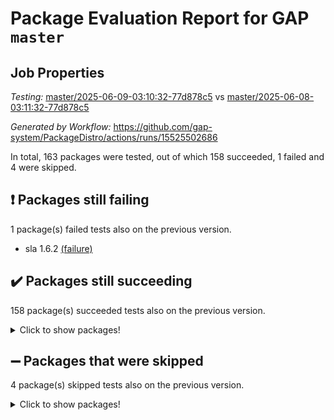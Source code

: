 # Package Evaluation Report for GAP `master`

## Job Properties

*Testing:* [master/2025-06-09-03:10:32-77d878c5](https://github.com/gap-system/PackageDistro/blob/data/reports/master/2025-06-09-03:10:32-77d878c5) vs [master/2025-06-08-03:11:32-77d878c5](https://github.com/gap-system/PackageDistro/blob/data/reports/master/2025-06-08-03:11:32-77d878c5)

*Generated by Workflow:* https://github.com/gap-system/PackageDistro/actions/runs/15525502686

In total, 163 packages were tested, out of which 158 succeeded, 1 failed and 4 were skipped.

## :exclamation: Packages still failing

1 package(s) failed tests also on the previous version.
- sla 1.6.2 [(failure)](https://github.com/gap-system/PackageDistro/actions/runs/15525502686/job/43704863848)

## :heavy_check_mark: Packages still succeeding

158 package(s) succeeded tests also on the previous version.
<details><summary>Click to show packages!</summary>

- 4ti2interface 2024.11-01 [(success)](https://github.com/gap-system/PackageDistro/actions/runs/15525502686/job/43704832195)
- ace 5.7.0 [(success)](https://github.com/gap-system/PackageDistro/actions/runs/15525502686/job/43704832446)
- aclib 1.3.2 [(success)](https://github.com/gap-system/PackageDistro/actions/runs/15525502686/job/43704832610)
- agt 0.3.1 [(success)](https://github.com/gap-system/PackageDistro/actions/runs/15525502686/job/43704832775)
- alco 1.1.1 [(success)](https://github.com/gap-system/PackageDistro/actions/runs/15525502686/job/43704832887)
- alnuth 3.2.1 [(success)](https://github.com/gap-system/PackageDistro/actions/runs/15525502686/job/43704832997)
- anupq 3.3.1 [(success)](https://github.com/gap-system/PackageDistro/actions/runs/15525502686/job/43704833228)
- atlasrep 2.1.9 [(success)](https://github.com/gap-system/PackageDistro/actions/runs/15525502686/job/43704833457)
- autodoc 2025.05.09 [(success)](https://github.com/gap-system/PackageDistro/actions/runs/15525502686/job/43704837517)
- automata 1.16 [(success)](https://github.com/gap-system/PackageDistro/actions/runs/15525502686/job/43704838027)
- automgrp 1.3.3 [(success)](https://github.com/gap-system/PackageDistro/actions/runs/15525502686/job/43704838360)
- autpgrp 1.11.1 [(success)](https://github.com/gap-system/PackageDistro/actions/runs/15525502686/job/43704839590)
- cap 2025.04-04 [(success)](https://github.com/gap-system/PackageDistro/actions/runs/15525502686/job/43704840244)
- caratinterface 2.3.7 [(success)](https://github.com/gap-system/PackageDistro/actions/runs/15525502686/job/43704841770)
- cddinterface 2024.09.02 [(success)](https://github.com/gap-system/PackageDistro/actions/runs/15525502686/job/43704841940)
- circle 1.6.6 [(success)](https://github.com/gap-system/PackageDistro/actions/runs/15525502686/job/43704842172)
- classicpres 1.22 [(success)](https://github.com/gap-system/PackageDistro/actions/runs/15525502686/job/43704842368)
- cohomolo 1.6.11 [(success)](https://github.com/gap-system/PackageDistro/actions/runs/15525502686/job/43704842537)
- congruence 1.2.7 [(success)](https://github.com/gap-system/PackageDistro/actions/runs/15525502686/job/43704842746)
- corefreesub 0.6 [(success)](https://github.com/gap-system/PackageDistro/actions/runs/15525502686/job/43704843035)
- corelg 1.57 [(success)](https://github.com/gap-system/PackageDistro/actions/runs/15525502686/job/43704843279)
- crime 1.6 [(success)](https://github.com/gap-system/PackageDistro/actions/runs/15525502686/job/43704843483)
- crisp 1.4.6 [(success)](https://github.com/gap-system/PackageDistro/actions/runs/15525502686/job/43704843756)
- crypting 0.10.5 [(success)](https://github.com/gap-system/PackageDistro/actions/runs/15525502686/job/43704844036)
- cryst 4.1.27 [(success)](https://github.com/gap-system/PackageDistro/actions/runs/15525502686/job/43704844249)
- crystcat 1.1.10 [(success)](https://github.com/gap-system/PackageDistro/actions/runs/15525502686/job/43704844446)
- ctbllib 1.3.11 [(success)](https://github.com/gap-system/PackageDistro/actions/runs/15525502686/job/43704844686)
- cubefree 1.20 [(success)](https://github.com/gap-system/PackageDistro/actions/runs/15525502686/job/43704844896)
- curlinterface 2.4.1 [(success)](https://github.com/gap-system/PackageDistro/actions/runs/15525502686/job/43704845064)
- cvec 2.8.3 [(success)](https://github.com/gap-system/PackageDistro/actions/runs/15525502686/job/43704845226)
- datastructures 0.3.1 [(success)](https://github.com/gap-system/PackageDistro/actions/runs/15525502686/job/43704845405)
- deepthought 1.0.8 [(success)](https://github.com/gap-system/PackageDistro/actions/runs/15525502686/job/43704845707)
- design 1.8.2 [(success)](https://github.com/gap-system/PackageDistro/actions/runs/15525502686/job/43704845928)
- difsets 2.3.1 [(success)](https://github.com/gap-system/PackageDistro/actions/runs/15525502686/job/43704846153)
- digraphs 1.10.0 [(success)](https://github.com/gap-system/PackageDistro/actions/runs/15525502686/job/43704846346)
- edim 1.3.8 [(success)](https://github.com/gap-system/PackageDistro/actions/runs/15525502686/job/43704846513)
- example 4.4.0 [(success)](https://github.com/gap-system/PackageDistro/actions/runs/15525502686/job/43704846674)
- examplesforhomalg 2023.10-01 [(success)](https://github.com/gap-system/PackageDistro/actions/runs/15525502686/job/43704846846)
- factint 1.6.3 [(success)](https://github.com/gap-system/PackageDistro/actions/runs/15525502686/job/43704846991)
- ferret 1.0.14 [(success)](https://github.com/gap-system/PackageDistro/actions/runs/15525502686/job/43704847193)
- fga 1.5.0 [(success)](https://github.com/gap-system/PackageDistro/actions/runs/15525502686/job/43704847381)
- fining 1.5.6 [(success)](https://github.com/gap-system/PackageDistro/actions/runs/15525502686/job/43704847539)
- float 1.0.7 [(success)](https://github.com/gap-system/PackageDistro/actions/runs/15525502686/job/43704847658)
- format 1.4.4 [(success)](https://github.com/gap-system/PackageDistro/actions/runs/15525502686/job/43704847797)
- forms 1.2.13 [(success)](https://github.com/gap-system/PackageDistro/actions/runs/15525502686/job/43704847986)
- fplsa 1.2.6 [(success)](https://github.com/gap-system/PackageDistro/actions/runs/15525502686/job/43704848127)
- fr 2.4.13 [(success)](https://github.com/gap-system/PackageDistro/actions/runs/15525502686/job/43704848250)
- francy 2.0.3 [(success)](https://github.com/gap-system/PackageDistro/actions/runs/15525502686/job/43704848488)
- fwtree 1.3 [(success)](https://github.com/gap-system/PackageDistro/actions/runs/15525502686/job/43704848836)
- gapdoc 1.6.7 [(success)](https://github.com/gap-system/PackageDistro/actions/runs/15525502686/job/43704849114)
- gauss 2024.11-01 [(success)](https://github.com/gap-system/PackageDistro/actions/runs/15525502686/job/43704849265)
- gaussforhomalg 2024.08-01 [(success)](https://github.com/gap-system/PackageDistro/actions/runs/15525502686/job/43704849388)
- gbnp 1.1.0 [(success)](https://github.com/gap-system/PackageDistro/actions/runs/15525502686/job/43704849524)
- generalizedmorphismsforcap 2025.02-01 [(success)](https://github.com/gap-system/PackageDistro/actions/runs/15525502686/job/43704849694)
- genss 1.6.9 [(success)](https://github.com/gap-system/PackageDistro/actions/runs/15525502686/job/43704849822)
- gradedmodules 2024.12-01 [(success)](https://github.com/gap-system/PackageDistro/actions/runs/15525502686/job/43704849984)
- gradedringforhomalg 2024.07-01 [(success)](https://github.com/gap-system/PackageDistro/actions/runs/15525502686/job/43704850130)
- grape 4.9.2 [(success)](https://github.com/gap-system/PackageDistro/actions/runs/15525502686/job/43704850249)
- groupoids 1.76 [(success)](https://github.com/gap-system/PackageDistro/actions/runs/15525502686/job/43704850338)
- grpconst 2.6.5 [(success)](https://github.com/gap-system/PackageDistro/actions/runs/15525502686/job/43704850607)
- guarana 0.96.3 [(success)](https://github.com/gap-system/PackageDistro/actions/runs/15525502686/job/43704850845)
- guava 3.20 [(success)](https://github.com/gap-system/PackageDistro/actions/runs/15525502686/job/43704851115)
- hap 1.66 [(success)](https://github.com/gap-system/PackageDistro/actions/runs/15525502686/job/43704851278)
- hapcryst 0.1.15 [(success)](https://github.com/gap-system/PackageDistro/actions/runs/15525502686/job/43704851416)
- hecke 1.5.4 [(success)](https://github.com/gap-system/PackageDistro/actions/runs/15525502686/job/43704851509)
- help 4.0 [(success)](https://github.com/gap-system/PackageDistro/actions/runs/15525502686/job/43704851660)
- homalg 2024.01-01 [(success)](https://github.com/gap-system/PackageDistro/actions/runs/15525502686/job/43704851795)
- homalgtocas 2023.11-01 [(success)](https://github.com/gap-system/PackageDistro/actions/runs/15525502686/job/43704851928)
- ibnp 0.15 [(success)](https://github.com/gap-system/PackageDistro/actions/runs/15525502686/job/43704852039)
- idrel 2.48 [(success)](https://github.com/gap-system/PackageDistro/actions/runs/15525502686/job/43704852157)
- images 1.3.3 [(success)](https://github.com/gap-system/PackageDistro/actions/runs/15525502686/job/43704852291)
- intpic 0.4.0 [(success)](https://github.com/gap-system/PackageDistro/actions/runs/15525502686/job/43704852444)
- io 4.9.1 [(success)](https://github.com/gap-system/PackageDistro/actions/runs/15525502686/job/43704852617)
- io_forhomalg 2023.02-04 [(success)](https://github.com/gap-system/PackageDistro/actions/runs/15525502686/job/43704852785)
- irredsol 1.4.4 [(success)](https://github.com/gap-system/PackageDistro/actions/runs/15525502686/job/43704852983)
- json 2.2.2 [(success)](https://github.com/gap-system/PackageDistro/actions/runs/15525502686/job/43704853121)
- jupyterkernel 1.5.1 [(success)](https://github.com/gap-system/PackageDistro/actions/runs/15525502686/job/43704853248)
- jupyterviz 1.5.6 [(success)](https://github.com/gap-system/PackageDistro/actions/runs/15525502686/job/43704853392)
- kan 1.37 [(success)](https://github.com/gap-system/PackageDistro/actions/runs/15525502686/job/43704853543)
- kbmag 1.5.11 [(success)](https://github.com/gap-system/PackageDistro/actions/runs/15525502686/job/43704853725)
- laguna 3.9.7 [(success)](https://github.com/gap-system/PackageDistro/actions/runs/15525502686/job/43704853914)
- liealgdb 2.2.1 [(success)](https://github.com/gap-system/PackageDistro/actions/runs/15525502686/job/43704854042)
- liepring 2.9.1 [(success)](https://github.com/gap-system/PackageDistro/actions/runs/15525502686/job/43704854224)
- liering 2.4.2 [(success)](https://github.com/gap-system/PackageDistro/actions/runs/15525502686/job/43704854397)
- linearalgebraforcap 2025.05-01 [(success)](https://github.com/gap-system/PackageDistro/actions/runs/15525502686/job/43704854534)
- lins 0.9 [(success)](https://github.com/gap-system/PackageDistro/actions/runs/15525502686/job/43704854696)
- localizeringforhomalg 2023.10-01 [(success)](https://github.com/gap-system/PackageDistro/actions/runs/15525502686/job/43704854868)
- loops 3.4.4 [(success)](https://github.com/gap-system/PackageDistro/actions/runs/15525502686/job/43704855030)
- lpres 1.1.1 [(success)](https://github.com/gap-system/PackageDistro/actions/runs/15525502686/job/43704855278)
- majoranaalgebras 1.5.2 [(success)](https://github.com/gap-system/PackageDistro/actions/runs/15525502686/job/43704855534)
- mapclass 1.4.6 [(success)](https://github.com/gap-system/PackageDistro/actions/runs/15525502686/job/43704855703)
- matgrp 0.71 [(success)](https://github.com/gap-system/PackageDistro/actions/runs/15525502686/job/43704855855)
- matricesforhomalg 2024.11-02 [(success)](https://github.com/gap-system/PackageDistro/actions/runs/15525502686/job/43704856090)
- modisom 3.0.0 [(success)](https://github.com/gap-system/PackageDistro/actions/runs/15525502686/job/43704856240)
- modulepresentationsforcap 2024.09-02 [(success)](https://github.com/gap-system/PackageDistro/actions/runs/15525502686/job/43704856384)
- modules 2024.12-01 [(success)](https://github.com/gap-system/PackageDistro/actions/runs/15525502686/job/43704856530)
- monoidalcategories 2025.03-02 [(success)](https://github.com/gap-system/PackageDistro/actions/runs/15525502686/job/43704856693)
- nconvex 2024.12-01 [(success)](https://github.com/gap-system/PackageDistro/actions/runs/15525502686/job/43704856894)
- nilmat 1.4.2 [(success)](https://github.com/gap-system/PackageDistro/actions/runs/15525502686/job/43704857092)
- nock 1.5 [(success)](https://github.com/gap-system/PackageDistro/actions/runs/15525502686/job/43704857306)
- normalizinterface 1.4.0 [(success)](https://github.com/gap-system/PackageDistro/actions/runs/15525502686/job/43704857562)
- nq 2.5.11 [(success)](https://github.com/gap-system/PackageDistro/actions/runs/15525502686/job/43704857750)
- numericalsgps 1.4.0 [(success)](https://github.com/gap-system/PackageDistro/actions/runs/15525502686/job/43704857956)
- openmath 11.5.3 [(success)](https://github.com/gap-system/PackageDistro/actions/runs/15525502686/job/43704858131)
- orb 5.0.0 [(success)](https://github.com/gap-system/PackageDistro/actions/runs/15525502686/job/43704858300)
- packagemanager 1.6.3 [(success)](https://github.com/gap-system/PackageDistro/actions/runs/15525502686/job/43704858443)
- patternclass 2.4.5 [(success)](https://github.com/gap-system/PackageDistro/actions/runs/15525502686/job/43704858613)
- permut 2.0.5 [(success)](https://github.com/gap-system/PackageDistro/actions/runs/15525502686/job/43704858847)
- polenta 1.3.11 [(success)](https://github.com/gap-system/PackageDistro/actions/runs/15525502686/job/43704859051)
- polymaking 0.8.7 [(success)](https://github.com/gap-system/PackageDistro/actions/runs/15525502686/job/43704859241)
- primgrp 3.4.4 [(success)](https://github.com/gap-system/PackageDistro/actions/runs/15525502686/job/43704859514)
- profiling 2.6.0 [(success)](https://github.com/gap-system/PackageDistro/actions/runs/15525502686/job/43704859682)
- qdistrnd 0.9.5 [(success)](https://github.com/gap-system/PackageDistro/actions/runs/15525502686/job/43704859871)
- qpa 1.35 [(success)](https://github.com/gap-system/PackageDistro/actions/runs/15525502686/job/43704860062)
- quagroup 1.8.4 [(success)](https://github.com/gap-system/PackageDistro/actions/runs/15525502686/job/43704860236)
- radiroot 2.9 [(success)](https://github.com/gap-system/PackageDistro/actions/runs/15525502686/job/43704860393)
- rcwa 4.7.1 [(success)](https://github.com/gap-system/PackageDistro/actions/runs/15525502686/job/43704860597)
- rds 1.8 [(success)](https://github.com/gap-system/PackageDistro/actions/runs/15525502686/job/43704860793)
- recog 1.4.4 [(success)](https://github.com/gap-system/PackageDistro/actions/runs/15525502686/job/43704861013)
- repndecomp 1.3.0 [(success)](https://github.com/gap-system/PackageDistro/actions/runs/15525502686/job/43704861221)
- repsn 3.1.2 [(success)](https://github.com/gap-system/PackageDistro/actions/runs/15525502686/job/43704861447)
- resclasses 4.7.3 [(success)](https://github.com/gap-system/PackageDistro/actions/runs/15525502686/job/43704861653)
- ringsforhomalg 2024.11-02 [(success)](https://github.com/gap-system/PackageDistro/actions/runs/15525502686/job/43704861846)
- sco 2023.08-01 [(success)](https://github.com/gap-system/PackageDistro/actions/runs/15525502686/job/43704862039)
- scscp 2.4.3 [(success)](https://github.com/gap-system/PackageDistro/actions/runs/15525502686/job/43704862303)
- semigroups 5.5.0 [(success)](https://github.com/gap-system/PackageDistro/actions/runs/15525502686/job/43704862569)
- sglppow 2.4 [(success)](https://github.com/gap-system/PackageDistro/actions/runs/15525502686/job/43704862782)
- sgpviz 0.999.6 [(success)](https://github.com/gap-system/PackageDistro/actions/runs/15525502686/job/43704862979)
- simpcomp 2.1.14 [(success)](https://github.com/gap-system/PackageDistro/actions/runs/15525502686/job/43704863201)
- singular 2024.06.03 [(success)](https://github.com/gap-system/PackageDistro/actions/runs/15525502686/job/43704863414)
- sl2reps 1.1 [(success)](https://github.com/gap-system/PackageDistro/actions/runs/15525502686/job/43704863593)
- smallantimagmas 0.4.1 [(success)](https://github.com/gap-system/PackageDistro/actions/runs/15525502686/job/43704864089)
- smallgrp 1.5.4 [(success)](https://github.com/gap-system/PackageDistro/actions/runs/15525502686/job/43704864306)
- smallsemi 0.7.2 [(success)](https://github.com/gap-system/PackageDistro/actions/runs/15525502686/job/43704864498)
- sonata 2.9.6 [(success)](https://github.com/gap-system/PackageDistro/actions/runs/15525502686/job/43704864655)
- sophus 1.27 [(success)](https://github.com/gap-system/PackageDistro/actions/runs/15525502686/job/43704864840)
- sotgrps 1.3 [(success)](https://github.com/gap-system/PackageDistro/actions/runs/15525502686/job/43704865030)
- spinsym 1.5.2 [(success)](https://github.com/gap-system/PackageDistro/actions/runs/15525502686/job/43704865218)
- standardff 1.0 [(success)](https://github.com/gap-system/PackageDistro/actions/runs/15525502686/job/43704865641)
- symbcompcc 1.3.2 [(success)](https://github.com/gap-system/PackageDistro/actions/runs/15525502686/job/43704866028)
- thelma 1.3 [(success)](https://github.com/gap-system/PackageDistro/actions/runs/15525502686/job/43704866214)
- tomlib 1.2.11 [(success)](https://github.com/gap-system/PackageDistro/actions/runs/15525502686/job/43704866383)
- toolsforhomalg 2025.05-01 [(success)](https://github.com/gap-system/PackageDistro/actions/runs/15525502686/job/43704866575)
- toric 1.9.6 [(success)](https://github.com/gap-system/PackageDistro/actions/runs/15525502686/job/43704866763)
- transgrp 3.6.5 [(success)](https://github.com/gap-system/PackageDistro/actions/runs/15525502686/job/43704866991)
- typeset 1.2.2 [(success)](https://github.com/gap-system/PackageDistro/actions/runs/15525502686/job/43704867178)
- ugaly 4.1.3 [(success)](https://github.com/gap-system/PackageDistro/actions/runs/15525502686/job/43704867338)
- unipot 1.6 [(success)](https://github.com/gap-system/PackageDistro/actions/runs/15525502686/job/43704867721)
- unitlib 4.2.0 [(success)](https://github.com/gap-system/PackageDistro/actions/runs/15525502686/job/43704868098)
- utils 0.89 [(success)](https://github.com/gap-system/PackageDistro/actions/runs/15525502686/job/43704868321)
- uuid 0.7 [(success)](https://github.com/gap-system/PackageDistro/actions/runs/15525502686/job/43704868478)
- walrus 0.9991 [(success)](https://github.com/gap-system/PackageDistro/actions/runs/15525502686/job/43704868645)
- wedderga 4.10.5 [(success)](https://github.com/gap-system/PackageDistro/actions/runs/15525502686/job/43704868815)
- wpe 0.8 [(success)](https://github.com/gap-system/PackageDistro/actions/runs/15525502686/job/43704868954)
- xmod 2.93 [(success)](https://github.com/gap-system/PackageDistro/actions/runs/15525502686/job/43704869114)
- xmodalg 1.32 [(success)](https://github.com/gap-system/PackageDistro/actions/runs/15525502686/job/43704869326)
- yangbaxter 0.10.6 [(success)](https://github.com/gap-system/PackageDistro/actions/runs/15525502686/job/43704869638)
- zeromqinterface 0.16 [(success)](https://github.com/gap-system/PackageDistro/actions/runs/15525502686/job/43704869766)
</details>

## :heavy_minus_sign: Packages that were skipped

4 package(s) skipped tests also on the previous version.
<details><summary>Click to show packages!</summary>

- browse 1.8.21 [(skipped)](https://github.com/gap-system/PackageDistro/actions/runs/15525502686/job/43704561288)
- itc 1.5.1 [(skipped)](https://github.com/gap-system/PackageDistro/actions/runs/15525502686/job/43704561288)
- polycyclic 2.16 [(skipped)](https://github.com/gap-system/PackageDistro/actions/runs/15525502686/job/43704561288)
- xgap 4.32 [(skipped)](https://github.com/gap-system/PackageDistro/actions/runs/15525502686/job/43704561288)
</details>

